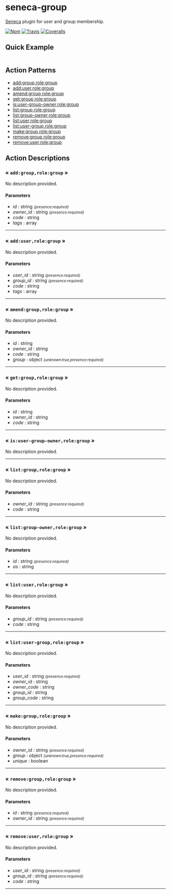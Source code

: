 # seneca-group
[Seneca](senecajs.org) plugin for user and group membership.

[![Npm][BadgeNpm]][Npm]
[![Travis][BadgeTravis]][Travis]
[![Coveralls][BadgeCoveralls]][Coveralls]



## Quick Example

```
```



<!--START:action-list-->


## Action Patterns

* [add:group,role:group](#-addgrouprolegroup-)
* [add:user,role:group](#-adduserrolegroup-)
* [amend:group,role:group](#-amendgrouprolegroup-)
* [get:group,role:group](#-getgrouprolegroup-)
* [is:user-group-owner,role:group](#-isusergroupownerrolegroup-)
* [list:group,role:group](#-listgrouprolegroup-)
* [list:group-owner,role:group](#-listgroupownerrolegroup-)
* [list:user,role:group](#-listuserrolegroup-)
* [list:user-group,role:group](#-listusergrouprolegroup-)
* [make:group,role:group](#-makegrouprolegroup-)
* [remove:group,role:group](#-removegrouprolegroup-)
* [remove:user,role:group](#-removeuserrolegroup-)


<!--END:action-list-->

<!--START:action-desc-->


## Action Descriptions

### &laquo; `add:group,role:group` &raquo;

No description provided.


#### Parameters


* _id_ : string <i><small>{presence:required}</small></i>
* _owner_id_ : string <i><small>{presence:required}</small></i>
* _code_ : string
* _tags_ : array


----------
### &laquo; `add:user,role:group` &raquo;

No description provided.


#### Parameters


* _user_id_ : string <i><small>{presence:required}</small></i>
* _group_id_ : string <i><small>{presence:required}</small></i>
* _code_ : string
* _tags_ : array


----------
### &laquo; `amend:group,role:group` &raquo;

No description provided.


#### Parameters


* _id_ : string
* _owner_id_ : string
* _code_ : string
* _group_ : object <i><small>{unknown:true,presence:required}</small></i>


----------
### &laquo; `get:group,role:group` &raquo;

No description provided.


#### Parameters


* _id_ : string
* _owner_id_ : string
* _code_ : string


----------
### &laquo; `is:user-group-owner,role:group` &raquo;

No description provided.



----------
### &laquo; `list:group,role:group` &raquo;

No description provided.


#### Parameters


* _owner_id_ : string <i><small>{presence:required}</small></i>
* _code_ : string


----------
### &laquo; `list:group-owner,role:group` &raquo;

No description provided.


#### Parameters


* _id_ : string <i><small>{presence:required}</small></i>
* _as_ : string


----------
### &laquo; `list:user,role:group` &raquo;

No description provided.


#### Parameters


* _group_id_ : string <i><small>{presence:required}</small></i>
* _code_ : string


----------
### &laquo; `list:user-group,role:group` &raquo;

No description provided.


#### Parameters


* _user_id_ : string <i><small>{presence:required}</small></i>
* _owner_id_ : string
* _owner_code_ : string
* _group_id_ : string
* _group_code_ : string


----------
### &laquo; `make:group,role:group` &raquo;

No description provided.


#### Parameters


* _owner_id_ : string <i><small>{presence:required}</small></i>
* _group_ : object <i><small>{unknown:true,presence:required}</small></i>
* _unique_ : boolean


----------
### &laquo; `remove:group,role:group` &raquo;

No description provided.


#### Parameters


* _id_ : string <i><small>{presence:required}</small></i>
* _owner_id_ : string <i><small>{presence:required}</small></i>


----------
### &laquo; `remove:user,role:group` &raquo;

No description provided.


#### Parameters


* _user_id_ : string <i><small>{presence:required}</small></i>
* _group_id_ : string <i><small>{presence:required}</small></i>
* _code_ : string


----------


<!--END:action-desc-->




[BadgeCoveralls]: https://coveralls.io/repos/voxgig/seneca-group/badge.svg?branch=master&service=github
[BadgeNpm]: https://badge.fury.io/js/seneca-group.svg
[BadgeTravis]: https://travis-ci.org/voxgig/seneca-group.svg?branch=master
[Coveralls]: https://coveralls.io/github/voxgig/seneca-group?branch=master
[Npm]: https://www.npmjs.com/package/seneca-group
[Travis]: https://travis-ci.org/voxgig/seneca-group?branch=master
